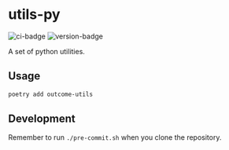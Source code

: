 # utils-py
![ci-badge](https://github.com/outcome-co/utils-py/workflows/Checks/badge.svg) ![version-badge](https://img.shields.io/badge/version-3.3.0-brightgreen)

A set of python utilities.

## Usage

```sh
poetry add outcome-utils
```

## Development

Remember to run `./pre-commit.sh` when you clone the repository.
